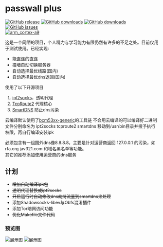 # passwall plus  

[![GitHub release](https://img.shields.io/github/release/yiguihai/luci-app-passwall-plus.svg)](https://github.com/yiguihai/luci-app-passwall-plus/releases/latest)
[![GitHub downloads](https://img.shields.io/github/downloads/yiguihai/luci-app-passwall-plus/latest/total.svg)](https://github.com/yiguihai/luci-app-passwall-plus/releases/latest)
[![GitHub downloads](https://img.shields.io/github/downloads/yiguihai/luci-app-passwall-plus/total.svg)](https://github.com/yiguihai/luci-app-passwall-plus/releases)
[![GitHub issues](https://img.shields.io/github/issues/yiguihai/luci-app-passwall-plus.svg)](https://github.com/yiguihai/luci-app-passwall-plus/issues)  
[![arm_cortex-a9](https://github.com/yiguihai/luci-app-passwall-plus/workflows/arm_cortex-a9/badge.svg)](https://github.com/yiguihai/luci-app-passwall-plus/actions)  

这是一个简陋的项目，个人精力与学习能力有限仍然有许多的不足之处。目前仅用于测试使用。已经实现:

- 能直连的直连
- 撞墙自动切换服务器
- 自动选择最优线路(国内)
- 自动选择最优dns返回(国内)
    
使用了以下开源项目
    
1. [ipt2socks](https://github.com/zfl9/ipt2socks)，透明代理   
2. [TcpRoute2](https://github.com/GameXG/TcpRoute2) 代理核心   
3. [SmartDNS](https://github.com/pymumu/smartdns) 防止dns污染  

云编译默认使用了[bcm53xx-generic](https://downloads.openwrt.org/snapshots/targets/bcm53xx/generic/)的工具链
不会用云编译的可以编译好二进制文件分别命名为 ipt2socks tcproute2 smartdns 移动到/usr/bin目录并授予执行权限，再自行编译安装ipk

必须包含有一组国外dns像8.8.8.8，主要是针对运营商返回 127.0.0.1 的污染，如 rfa.org jav321.com 和域名黑名单等功能。  
其它的推荐添加使用运营商的dns服务

## 计划
* ~~增加自动编译ipk包~~  
* ~~透明代理替换成ipt2socks~~  
* ~~开启运行时自动修改dns劫持流量到smartdns来处理~~
* 添加Shadowsocks-libev与Obfs混淆插件
* 添加Tor暗网访问功能
* ~~优化Makefile文件代码~~
### 预览图
<img src="https://github.com/yiguihai/luci-app-passwall/raw/master/view/1.jpg" alt="展示图" title="查看图片" />
<img src="https://github.com/yiguihai/luci-app-passwall/raw/master/view/2.png" alt="展示图" title="查看图片" />
